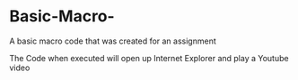 # Basic-Macro-
A basic macro code that was created for an assignment 

The Code when executed will open up Internet Explorer and play a Youtube video 
